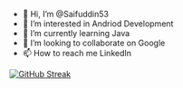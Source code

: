 - 👋 Hi, I’m @Saifuddin53
- 👀 I’m interested in Andriod Development
- 🌱 I’m currently learning Java
- 💞️ I’m looking to collaborate on Google
- 📫 How to reach me LinkedIn


[![GitHub Streak](https://streak-stats.demolab.com/?user=Saifuddin53)](https://git.io/streak-stats)
<!---
Saifuddin53/Saifuddin53 is a ✨ special ✨ repository because its `README.md` (this file) appears on your GitHub profile.
You can click the Preview link to take a look at your changes.
--->
